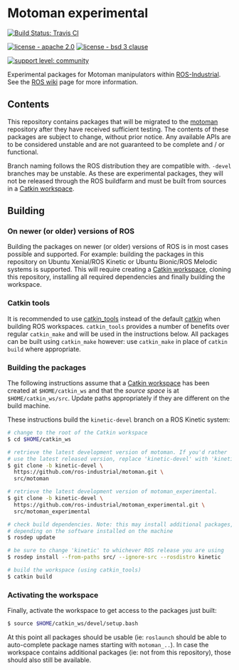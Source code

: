 # Motoman experimental

[![Build Status: Travis CI](https://travis-ci.com/ros-industrial/motoman_experimental.svg?branch=kinetic-devel)](https://travis-ci.com/ros-industrial/motoman_experimental)

[![license - apache 2.0](https://img.shields.io/:license-Apache%202.0-yellowgreen.svg)](https://opensource.org/licenses/Apache-2.0)
[![license - bsd 3 clause](https://img.shields.io/:license-BSD%203--Clause-blue.svg)](https://opensource.org/licenses/BSD-3-Clause)

[![support level: community](https://img.shields.io/badge/support%20level-community-lightgray.svg)](http://rosindustrial.org/news/2016/10/7/better-supporting-a-growing-ros-industrial-software-platform)

Experimental packages for Motoman manipulators within [ROS-Industrial][].
See the [ROS wiki][] page for more information.


## Contents

This repository contains packages that will be migrated to the [motoman][] repository after they have received sufficient testing.
The contents of these packages are subject to change, without prior notice.
Any available APIs are to be considered unstable and are not guaranteed to be complete and / or functional.

Branch naming follows the ROS distribution they are compatible with.
`-devel` branches may be unstable.
As these are experimental packages, they will not be released through the ROS buildfarm and must be built from sources in a [Catkin workspace][].


## Building

### On newer (or older) versions of ROS

Building the packages on newer (or older) versions of ROS is in most cases possible and supported.
For example: building the packages in this repository on Ubuntu Xenial/ROS Kinetic or Ubuntu Bionic/ROS Melodic systems is supported.
This will require creating a [Catkin workspace][], cloning this repository, installing all required dependencies and finally building the workspace.

### Catkin tools

It is recommended to use [catkin_tools][] instead of the default [catkin][] when building ROS workspaces.
`catkin_tools` provides a number of benefits over regular `catkin_make` and will be used in the instructions below.
All packages can be built using `catkin_make` however: use `catkin_make` in place of `catkin build` where appropriate.

### Building the packages

The following instructions assume that a [Catkin workspace][] has been created at `$HOME/catkin_ws` and that the *source space* is at `$HOME/catkin_ws/src`.
Update paths appropriately if they are different on the build machine.

These instructions build the `kinetic-devel` branch on a ROS Kinetic system:

```bash
# change to the root of the Catkin workspace
$ cd $HOME/catkin_ws

# retrieve the latest development version of motoman. If you'd rather
# use the latest released version, replace 'kinetic-devel' with 'kinetic'
$ git clone -b kinetic-devel \
  https://github.com/ros-industrial/motoman.git \
  src/motoman

# retrieve the latest development version of motoman_experimental.
$ git clone -b kinetic-devel \
  https://github.com/ros-industrial/motoman_experimental.git \
  src/motoman_experimental

# check build dependencies. Note: this may install additional packages,
# depending on the software installed on the machine
$ rosdep update

# be sure to change 'kinetic' to whichever ROS release you are using
$ rosdep install --from-paths src/ --ignore-src --rosdistro kinetic

# build the workspace (using catkin_tools)
$ catkin build
```

### Activating the workspace

Finally, activate the workspace to get access to the packages just built:

```bash
$ source $HOME/catkin_ws/devel/setup.bash
```

At this point all packages should be usable (ie: `roslaunch` should be able to auto-complete package names starting with `motoman_..`).
In case the workspace contains additional packages (ie: not from this repository), those should also still be available.


[ROS-Industrial]: http://wiki.ros.org/Industrial
[ROS wiki]: http://wiki.ros.org/motoman_experimental
[motoman]: https://github.com/ros-industrial/motoman
[Catkin workspace]: http://wiki.ros.org/catkin/Tutorials/create_a_workspace
[catkin]: http://wiki.ros.org/catkin
[catkin_tools]: https://catkin-tools.readthedocs.io/en/latest
